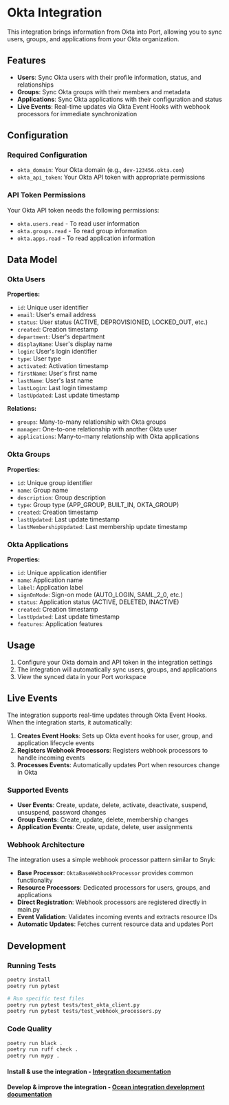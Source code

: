 # Okta Integration

This integration brings information from Okta into Port, allowing you to sync users, groups, and applications from your Okta organization.

## Features

- **Users**: Sync Okta users with their profile information, status, and relationships
- **Groups**: Sync Okta groups with their members and metadata
- **Applications**: Sync Okta applications with their configuration and status
- **Live Events**: Real-time updates via Okta Event Hooks with webhook processors for immediate synchronization

## Configuration

### Required Configuration

- `okta_domain`: Your Okta domain (e.g., `dev-123456.okta.com`)
- `okta_api_token`: Your Okta API token with appropriate permissions

### API Token Permissions

Your Okta API token needs the following permissions:
- `okta.users.read` - To read user information
- `okta.groups.read` - To read group information  
- `okta.apps.read` - To read application information

## Data Model

### Okta Users

**Properties:**
- `id`: Unique user identifier
- `email`: User's email address
- `status`: User status (ACTIVE, DEPROVISIONED, LOCKED_OUT, etc.)
- `created`: Creation timestamp
- `department`: User's department
- `displayName`: User's display name
- `login`: User's login identifier
- `type`: User type
- `activated`: Activation timestamp
- `firstName`: User's first name
- `lastName`: User's last name
- `lastLogin`: Last login timestamp
- `lastUpdated`: Last update timestamp

**Relations:**
- `groups`: Many-to-many relationship with Okta groups
- `manager`: One-to-one relationship with another Okta user
- `applications`: Many-to-many relationship with Okta applications

### Okta Groups

**Properties:**
- `id`: Unique group identifier
- `name`: Group name
- `description`: Group description
- `type`: Group type (APP_GROUP, BUILT_IN, OKTA_GROUP)
- `created`: Creation timestamp
- `lastUpdated`: Last update timestamp
- `lastMembershipUpdated`: Last membership update timestamp

### Okta Applications

**Properties:**
- `id`: Unique application identifier
- `name`: Application name
- `label`: Application label
- `signOnMode`: Sign-on mode (AUTO_LOGIN, SAML_2_0, etc.)
- `status`: Application status (ACTIVE, DELETED, INACTIVE)
- `created`: Creation timestamp
- `lastUpdated`: Last update timestamp
- `features`: Application features


## Usage

1. Configure your Okta domain and API token in the integration settings
2. The integration will automatically sync users, groups, and applications
3. View the synced data in your Port workspace

## Live Events

The integration supports real-time updates through Okta Event Hooks. When the integration starts, it automatically:

1. **Creates Event Hooks**: Sets up Okta event hooks for user, group, and application lifecycle events
2. **Registers Webhook Processors**: Registers webhook processors to handle incoming events
3. **Processes Events**: Automatically updates Port when resources change in Okta

### Supported Events

- **User Events**: Create, update, delete, activate, deactivate, suspend, unsuspend, password changes
- **Group Events**: Create, update, delete, membership changes
- **Application Events**: Create, update, delete, user assignments

### Webhook Architecture

The integration uses a simple webhook processor pattern similar to Snyk:

- **Base Processor**: `OktaBaseWebhookProcessor` provides common functionality
- **Resource Processors**: Dedicated processors for users, groups, and applications
- **Direct Registration**: Webhook processors are registered directly in main.py
- **Event Validation**: Validates incoming events and extracts resource IDs
- **Automatic Updates**: Fetches current resource data and updates Port

## Development

### Running Tests

```bash
poetry install
poetry run pytest

# Run specific test files
poetry run pytest tests/test_okta_client.py
poetry run pytest tests/test_webhook_processors.py
```

### Code Quality

```bash
poetry run black .
poetry run ruff check .
poetry run mypy .
```

#### Install & use the integration - [Integration documentation](https://docs.port.io/build-your-software-catalog/sync-data-to-catalog/)

#### Develop & improve the integration - [Ocean integration development documentation](https://ocean.getport.io/develop-an-integration/)